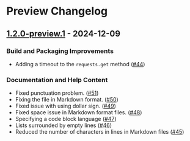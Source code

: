 # Preview Changelog

## [1.2.0-preview.1] - 2024-12-09

### Build and Packaging Improvements

- Adding a timeout to the `requests.get` method
([#44](https://github.com/YourLabXYZ/PyPIxz/issues/44))

### Documentation and Help Content

- Fixed punctuation problem.
([#51](https://github.com/YourLabXYZ/PyPIxz/issues/51))
- Fixing the file in Markdown format.
([#50](https://github.com/YourLabXYZ/PyPIxz/issues/50))
- Fixed issue with using dollar sign.
([#49](https://github.com/YourLabXYZ/PyPIxz/issues/49))
- Fixed space issue in Markdown format files.
([#48](https://github.com/YourLabXYZ/PyPIxz/issues/48))
- Specifying a code block language
([#47](https://github.com/YourLabXYZ/PyPIxz/issues/47))
- Lists surrounded by empty lines
([#46](https://github.com/YourLabXYZ/PyPIxz/issues/46))
- Reduced the number of characters in lines in Markdown files
([#45](https://github.com/YourLabXYZ/PyPIxz/issues/45))

[1.2.0-preview.1]: https://github.com/YourLabXYZ/PyPIxz/compare/master...release/v1.2
